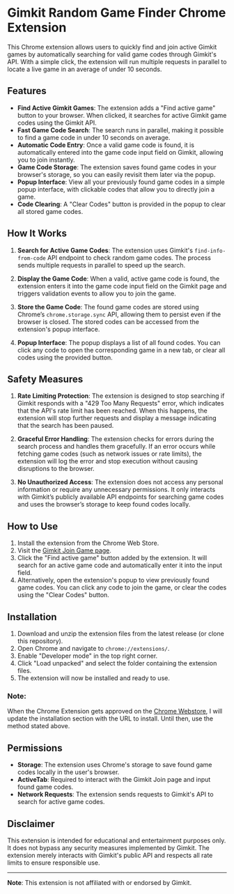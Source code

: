 # Gimkit Random Game Finder Chrome Extension

This Chrome extension allows users to quickly find and join active Gimkit games by automatically searching for valid game codes through Gimkit's API. With a simple click, the extension will run multiple requests in parallel to locate a live game in an average of under 10 seconds. 

## Features

- **Find Active Gimkit Games**: The extension adds a "Find active game" button to your browser. When clicked, it searches for active Gimkit game codes using the Gimkit API.
- **Fast Game Code Search**: The search runs in parallel, making it possible to find a game code in under 10 seconds on average.
- **Automatic Code Entry**: Once a valid game code is found, it is automatically entered into the game code input field on Gimkit, allowing you to join instantly.
- **Game Code Storage**: The extension saves found game codes in your browser's storage, so you can easily revisit them later via the popup.
- **Popup Interface**: View all your previously found game codes in a simple popup interface, with clickable codes that allow you to directly join a game.
- **Code Clearing**: A "Clear Codes" button is provided in the popup to clear all stored game codes.

## How It Works

1. **Search for Active Game Codes**: The extension uses Gimkit's `find-info-from-code` API endpoint to check random game codes. The process sends multiple requests in parallel to speed up the search.

2. **Display the Game Code**: When a valid, active game code is found, the extension enters it into the game code input field on the Gimkit page and triggers validation events to allow you to join the game.

3. **Store the Game Code**: The found game codes are stored using Chrome’s `chrome.storage.sync` API, allowing them to persist even if the browser is closed. The stored codes can be accessed from the extension's popup interface.

4. **Popup Interface**: The popup displays a list of all found codes. You can click any code to open the corresponding game in a new tab, or clear all codes using the provided button.

## Safety Measures

1. **Rate Limiting Protection**: The extension is designed to stop searching if Gimkit responds with a "429 Too Many Requests" error, which indicates that the API's rate limit has been reached. When this happens, the extension will stop further requests and display a message indicating that the search has been paused.

2. **Graceful Error Handling**: The extension checks for errors during the search process and handles them gracefully. If an error occurs while fetching game codes (such as network issues or rate limits), the extension will log the error and stop execution without causing disruptions to the browser.

3. **No Unauthorized Access**: The extension does not access any personal information or require any unnecessary permissions. It only interacts with Gimkit’s publicly available API endpoints for searching game codes and uses the browser’s storage to keep found codes locally.

## How to Use

1. Install the extension from the Chrome Web Store.
2. Visit the [Gimkit Join Game page](https://www.gimkit.com/join).
3. Click the "Find active game" button added by the extension. It will search for an active game code and automatically enter it into the input field.
4. Alternatively, open the extension's popup to view previously found game codes. You can click any code to join the game, or clear the codes using the "Clear Codes" button.

## Installation

1. Download and unzip the extension files from the latest release (or clone this repository).
2. Open Chrome and navigate to `chrome://extensions/`.
3. Enable "Developer mode" in the top right corner.
4. Click "Load unpacked" and select the folder containing the extension files.
5. The extension will now be installed and ready to use.

### Note:
When the Chrome Extension gets approved on the [Chrome Webstore](https://chromewebstore.google.com/), I will update the installation section with the URL to install. Until then, use the method stated above.

## Permissions

- **Storage**: The extension uses Chrome's storage to save found game codes locally in the user's browser.
- **ActiveTab**: Required to interact with the Gimkit Join page and input found game codes.
- **Network Requests**: The extension sends requests to Gimkit's API to search for active game codes.

## Disclaimer

This extension is intended for educational and entertainment purposes only. It does not bypass any security measures implemented by Gimkit. The extension merely interacts with Gimkit's public API and respects all rate limits to ensure responsible use.

---

**Note**: This extension is not affiliated with or endorsed by Gimkit.
